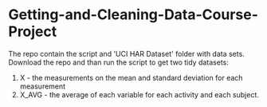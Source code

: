 # Getting-and-Cleaning-Data-Course-Project
The repo contain the script and 'UCI HAR Dataset' folder with data sets.
Download the repo and than run the script to get two tidy datasets:
1) X - the measurements on the mean and standard deviation for each measurement
2) X_AVG - the average of each variable for each activity and each subject.
